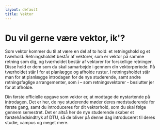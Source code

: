 ```yaml
---
layout: default
title: Vektor
---
```


<h1>Du vil gerne være vektor, ik'?</h1>

<div id="poster-image" style="background-image: url('/static/img/t6.jpg');">
</div>

<p>Som vektor kommer du til at være en del af to hold: et retningshold og et tværhold. Retningsholdet består af vektorer, som er vektor på samme retning som dig, og tværholdet består af vektorer for forskellige retninger. Disse hold er dem som du skal samarbejde i gennem din vektorperiode. På tværholdet står I for at planlægge og afholde rustur. I retningsholdet står man for at planlægge introdagen for de nye studerende, samt andre retningsfaglige arrangementer, som i – som retningsvektorer - beslutter jer for at afholde.</p>

<p>Din første officielle opgave som vektor er, at modtage de nystartende på introdagen. Det er her, de nye studerende møder deres medstuderende for første gang, samt du introduceres for dit vektorhold, som du skal følge gennem semestret. Det er altså her de nye studerende skaber et førstehåndsindtryk af DTU, så de bliver på denne dag introduceret til deres studie, campus og meget mere.</p>

